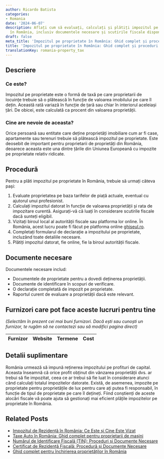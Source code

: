 ```yaml
---
author: Ricardo Batista
categories:
- Romania
date: '2024-06-07'
description: Aflați cum să evaluați, calculați și plătiți impozitul pe proprietate
  în România, inclusiv documentele necesare și scutirile fiscale disponibile.
draft: false
meta_title: 'Impozitul pe proprietate în România: Ghid complet și proceduri'
title: 'Impozitul pe proprietate în România: Ghid complet și proceduri'
translationKey: romania-property_tax
---
```



## Descriere
### Ce este?
Impozitul pe proprietate este o formă de taxă pe care proprietarii de locuințe trebuie să o plătească în funcție de valoarea imobilului pe care îl dețin. Această rată variază în funcție de țară sau chiar în interiorul aceleiași țări. De obicei, este calculată ca procent din valoarea proprietății.

### Cine are nevoie de aceasta?
Orice persoană sau entitate care deține proprietăți imobiliare cum ar fi case, apartamente sau terenuri trebuie să plătească impozitul pe proprietate. Este deosebit de important pentru proprietarii de proprietăți din România, deoarece aceasta este una dintre țările din Uniunea Europeană cu impozite pe proprietate relativ ridicate.

## Procedură
Pentru a plăti impozitul pe proprietate în România, trebuie să urmați câteva pași:
1. Evaluate proprietatea pe baza tarifelor de piață actuale, eventual cu ajutorul unui profesionist.
2. Calculați impozitul datorat în funcție de valoarea proprietății și rata de impozitare curentă. Asigurați-vă că luați în considerare scutirile fiscale dacă sunteți eligibil.
3. Vizitați biroul local al autorității fiscale sau platforma lor online. În România, acest lucru poate fi făcut pe platforma online [ghiseul.ro](https://ghiseul.ro/).
4. Completați formularul de declarație a impozitului pe proprietate, incluzând toate detaliile necesare.
5. Plătiți impozitul datorat, fie online, fie la biroul autorității fiscale.

## Documente necesare
Documentele necesare includ:
- Documentele de proprietate pentru a dovedi deținerea proprietății.
- Documente de identificare în scopuri de verificare.
- O declarație completată de impozit pe proprietate.
- Raportul curent de evaluare a proprietății dacă este relevant.

## Furnizori care pot face aceste lucruri pentru tine

_(Selectăm în prezent cei mai buni furnizori. Dacă ești sau cunoști un furnizor, te rugăm să ne contactezi sau să modifici pagina direct)_

| Furnizor        |     Website     |     Termene      |       Cost       |
| :-------------: | :-------------: |  :-------------: | :-------------: |

## Detalii suplimentare
România urmează să impună reținerea impozitului pe profituri de capital. Aceasta înseamnă că orice profit obținut din vânzarea proprietății dvs. ar trebui să fie impozitat, ceea ce ar trebui să fie luat în considerare atunci când calculați totalul impozitelor datorate.
Există, de asemenea, impozite pe proprietate pentru proprietățile de lux pentru care ați putea fi responsabil, în funcție de tipul de proprietate pe care îl dețineți.
Fiind conștienți de aceste alocări fiscale vă poate ajuta să gestionați mai eficient plățile impozitelor pe proprietate în România.


## Related Posts

- [Impozitul de Rezidență în România: Ce Este și Cine Este Vizat](https://tramitit.com/ro/guides/romania/taxa_de_habitat/)
- [Taxe Auto în România: Ghid complet pentru proprietarii de mașini](https://tramitit.com/ro/guides/romania/taxe_si_impozite_auto/)
- [Numărul de Identificare Fiscală (TIN): Proceduri și Documente Necesare](https://tramitit.com/ro/guides/romania/obtinere_numar_de_identificare_fiscala_(nif)/)
- [Certificat de Rezidență Fiscală: Procedură și Documente Necesare](https://tramitit.com/ro/guides/romania/certificat_fiscal/)
- [Ghid complet pentru închirierea proprietăților în România](https://tramitit.com/ro/guides/romania/contract_de_inchiriere/)